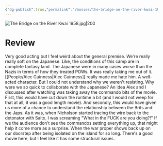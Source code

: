```yaml
---
{"dg-publish":true,"permalink":"/movies/the-bridge-on-the-river-kwai-1957/","tags":["movies"],"created":"2024-06-18","updated":"2025-03-13"}
---
```



![The Bridge on the River Kwai 1958.jpg|200](/img/user/_sys/Attachments/The%20Bridge%20on%20the%20River%20Kwai%201958.jpg)

# Review

Very good acting but I feel weird about the general premise. We're really really soft on the Japanese. Like, the conditions of this camp are in complete fantasy land. The Japanese were in many cases worse than the Nazis in terms of how they treated POWs. It was really taking me out of it. [[People/Alec Guinness\|Alec Guinness]] really made me hate him. A well-acted character. But I could not understand why we weren't resisting. Why were we so quick to collaborate with the Japanese? An idea Alex and I discussed after watching was taking away the commando bits of the movie. First, this would have cut down the  runtime a bit (and I would not weep for that at all, it was a good length movie). And secondly, this would have given us more of a chance to understand the relationship between the Brits and the Japs. As it was, when Nicholson started tracing the wire back to the detonator with Saito, I was screaming "What in the FUCK are you doing?!" If we the audience don't see the commandos setting everything up, that might help it come more as a surprise. When the war proper shows back up on our doorstep after being isolated on the island for so long. There's a good movie here, but I feel like it has some structural issues.
